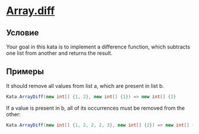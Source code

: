# [Array.diff](https://www.codewars.com/kata/523f5d21c841566fde000009)

## Условие

Your goal in this kata is to implement a difference function, which subtracts one list from another and returns the result.

## Примеры

It should remove all values from list a, which are present in list b.

```csharp
Kata.ArrayDiff(new int[] {1, 2}, new int[] {1}) => new int[] {2}
```
If a value is present in b, all of its occurrences must be removed from the other:

```csharp
Kata.ArrayDiff(new int[] {1, 2, 2, 2, 3}, new int[] {2}) => new int[] {1, 3}
```

